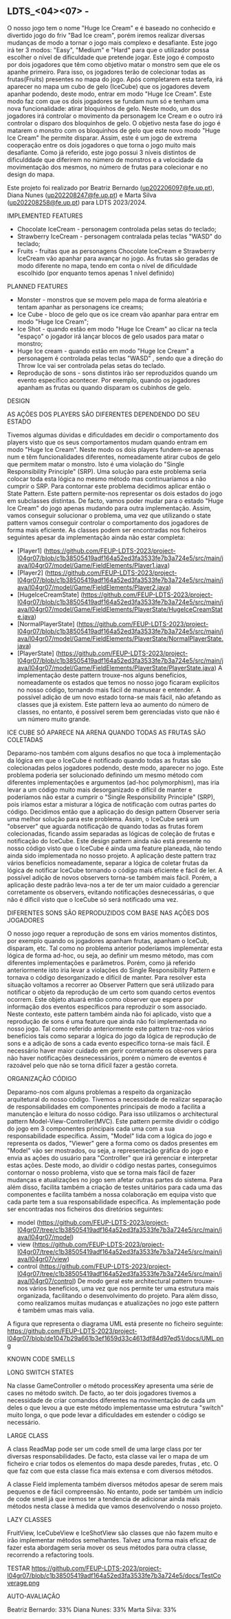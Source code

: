 ## LDTS_<04><07> - <Huge Ice Cream>

O nosso jogo tem o nome "Huge Ice Cream" e é baseado no conhecido e divertido jogo do friv "Bad Ice cream", porém iremos realizar diversas mudanças de modo a tornar o jogo mais complexo e desafiante. Este jogo irá ter 3 modos: "Easy", "Medium" e "Hard" para que o utilizador possa escolher o nível de dificuldade que pretende jogar. Este jogo é composto por dois jogadores que têm como objetivo matar o monstro sem que ele os apanhe primeiro. Para isso, os jogadores terão de colecionar todas as frutas(Fruits) presentes no mapa do jogo. Após completarem esta tarefa, irá aparecer no mapa um cubo de gelo (IceCube) que os jogadores devem apanhar podendo, deste modo, entrar em modo "Huge Ice Cream". Este modo faz com que os dois jogadores se fundam num só e tenham uma nova funcionalidade: atirar bloquinhos de gelo. Neste modo, um dos jogadores irá controlar o movimento da personagem Ice Cream e o outro irá controlar o disparo dos bloquinhos de gelo. O objetivo nesta fase do jogo é matarem o monstro com os bloquinhos de gelo que este novo modo "Huge Ice Cream" lhe permite disparar. Assim, este é um jogo de extrema cooperação entre os dois jogadores o que torna o jogo muito mais desafiante. Como já referido, este jogo possui 3 níveis distintos de dificulddade que diferirem no número de monstros e a velocidade da movimentação dos mesmos, no número de frutas para colecionar e no design do mapa.

Este projeto foi realizado por Beatriz Bernardo (up202206097@fe.up.pt), Diana Nunes (up202208247@fe.up.pt) e Marta Silva (up202208258@fe.up.pt) para LDTS 2023/2024.


IMPLEMENTED FEATURES

- Chocolate IceCream - personagem controlada pelas setas do teclado;
- Strawberry IceCream - personagem contralada pelas teclas "WASD" do teclado;
- Fruits - fruitas que as personagens Chocolate IceCream e Strawberry IceCream vão apanhar para avançar no jogo. As frutas são geradas de modo diferente no mapa, tendo em conta o nível de dificuldade escolhido (por enquanto temos apenas 1 nível definido)

PLANNED FEATURES

- Monster - monstros que se movem pelo mapa de forma aleatória e tentam apanhar as personagens ice creams;
- Ice Cube - bloco de gelo que os ice cream vão apanhar para entrar em modo "Huge Ice Cream";
- Ice Shot - quando estão em modo "Huge Ice Cream" ao clicar na tecla "espaço" o jogador irá lançar blocos de gelo usados para matar o monstro;
- Huge Ice cream - quando estão em modo "Huge Ice Cream" a personagem é controlada pelas teclas "WASD" ,  sendo que a direção do Throw Ice vai ser controlada pelas setas do teclado.
- Reprodução de sons - sons distintos irão ser reproduzidos quando um evento específico acontecer. Por exemplo, quando os jogadores apanham as frutas ou quando disparam os cubinhos de gelo.

DESIGN

AS AÇÕES DOS PLAYERS SÃO DIFERENTES DEPENDENDO DO SEU ESTADO

Tivemos algumas dúvidas e dificuldades em decidir o comportamento dos players visto que os seus comportamentos mudam quando entram em modo "Huge Ice Cream". Neste modo os dois players fundem-se apenas num e têm funcionalidades diferentes, nomeadamente atirar cubos de gelo que permitem matar o monstro. Isto é uma violação do "Single Responsibility Principle" (SRP). Uma solução para este problema seria colocar toda esta lógica no mesmo método mas continuaríamos a não cumprir o SRP. 
Para contornar este problema decidimos aplicar então o State Pattern. Este pattern permite-nos representar os dois estados do jogo em subclasses distintas. De facto, vamos poder mudar para o estado "Huge Ice Cream" do jogo apenas mudando para outra implementação. Assim, vamos conseguir solucionar o problema, uma vez que utilizando o state pattern vamos conseguir controlar o comportamento dos jogadores de forma mais eficiente.
As classes podem ser encontradas nos ficheiros seguintes apesar da implementação ainda não estar completa:
- [Player1] (https://github.com/FEUP-LDTS-2023/project-l04gr07/blob/c1b38505419adf164a52ed3fa3533fe7b3a724e5/src/main/java/l04gr07/model/Game/FieldElements/Player1.java)
- [Player2] (https://github.com/FEUP-LDTS-2023/project-l04gr07/blob/c1b38505419adf164a52ed3fa3533fe7b3a724e5/src/main/java/l04gr07/model/Game/FieldElements/Player2.java)
- [HugeIceCreamState] (https://github.com/FEUP-LDTS-2023/project-l04gr07/blob/c1b38505419adf164a52ed3fa3533fe7b3a724e5/src/main/java/l04gr07/model/Game/FieldElements/PlayerState/HugeIceCreamState.java)
- [NormalPlayerState] (https://github.com/FEUP-LDTS-2023/project-l04gr07/blob/c1b38505419adf164a52ed3fa3533fe7b3a724e5/src/main/java/l04gr07/model/Game/FieldElements/PlayerState/NormalPlayerState.java)
- [PlayerState] (https://github.com/FEUP-LDTS-2023/project-l04gr07/blob/c1b38505419adf164a52ed3fa3533fe7b3a724e5/src/main/java/l04gr07/model/Game/FieldElements/PlayerState/PlayerState.java)
A implementação deste pattern trouxe-nos alguns benefícios, nomeadamente os estados que temos no nosso jogo ficaram explícitos no nosso código, tornando mais fácil de manusear e entender. A possível adição de um novo estado torna-se mais fácil, não afetando as classes que já existem. Este pattern leva ao aumento do número de classes, no entanto, é possível serem bem gerenciadas visto que não é um número muito grande.



ICE CUBE SÓ APARECE NA ARENA QUANDO TODAS AS FRUTAS SÃO COLETADAS

Deparamo-nos também com alguns desafios no que toca à implementação da lógica em que o IceCube é notificado quando todas as frutas são colecionadas pelos jogadores podendo, deste modo, aparecer no jogo. Este problema poderia ser solucionado definindo um mesmo método com diferentes implementações e argumentos (ad-hoc polymorphism), mas iria levar a um código muito mais desorganizado e difícil de manter e poderíamos não estar a cumprir o "Single Responsibility Principle" (SRP), pois iríamos estar a misturar a lógica de notificação com outras partes do código.
Decidimos então que a aplicação do design pattern Observer seria uma melhor solução para este problema. Assim, o IceCube será um "observer" que aguarda notificação de quando todas as frutas forem colecionadas, ficando assim separadas as lógicas de coleção de frutas e notificação do IceCube.
Este design pattern ainda não está presente no nosso código visto que o IceCube é ainda uma feature planeada, não tendo ainda sido implementada no nosso projeto.
A aplicação deste pattern traz vários benefícios nomeadamente, separar a lógica de coletar frutas da lógica de notificar IceCube tornando o código mais eficiente e fácil de ler. A possível adição de novos observers torna-se também mais fácil. Porém, a aplicação deste padrão leva-nos a ter de ter um maior cuidado a gerenciar corretamente os observers, evitando notificações desnecessárias, o que não é díficil visto que o IceCube só será notificado uma vez.

DIFERENTES SONS SÃO REPRODUZIDOS COM BASE NAS AÇÕES DOS JOGADORES

O nosso jogo requer a reprodução de sons em vários momentos distintos, por exemplo quando os jogadores apanham frutas, apanham o IceCub, disparam, etc. Tal como no problema anterior poderíamos implementar esta lógica de forma ad-hoc, ou seja, ao definir um mesmo método, mas com diferentes implementações e parâmetros. Porém, como já referido anteriormente isto iria levar a violações do Single Responsibility Pattern e tornava o código desorganizado e difícil de manter.
Para resolver esta situação voltamos a recorrer ao Observer Pattern que será utilizado para notificar o objeto da reprodução de um certo som quando certos eventos ocorrem. Este objeto atuará então como observer que espera por informação dos eventos específicos para reproduzir o som associado.
Neste contexto, este pattern também ainda não foi aplicado, visto que a reprodução de sons é uma feature que ainda não foi implementada no nosso jogo.
Tal como referido anteriormente este pattern traz-nos vários benefícios tais como separar a lógica do jogo da lógica de reprodução de sons e a adição de sons a cada evento específico torna-se mais fácil. É necessário haver maior cuidado em gerir corretamente os observers para não haver notificações desnecessários, porém o número de eventos é razoável pelo que não se torna difícil fazer a gestão correta.

ORGANIZAÇÃO CÓDIGO

Deparamo-nos com alguns problemas a respeito da organização arquitetural do nosso código. Tivemos a necessidade de realizar separação de responsabilidades em componentes principais de modo a facilita a manutenção e leitura do nosso código. 
Para isso utilizamos o architectural pattern Model-View-Controller(MVC). Este pattern permite dividir o código do jogo em 3 componentes principais cada uma com a sua responsabilidade específica. Assim, "Model" lida com a lógica do jogo e representa os dados, "Viewer" gere a forma como os dados presentes em "Model" vão ser mostrados, ou seja, a representação gráfica do jogo e envia as ações do usuário para "Controller" que irá gerenciar e interpretar estas ações. Deste modo, ao dividir o código nestas partes, conseguimos contornar o nosso problema, visto que se torna mais fácil de fazer mudanças e atualizações no jogo sem afetar outras partes do sistema. Para além disso, facilita também a criação de testes unitários para cada uma das componentes e facilita também a nossa colaboração em equipa visto que cada parte tem a sua responsabilidade específica.
As implementação pode ser encontradas nos ficheiros dos diretórios seguintes:
- model (https://github.com/FEUP-LDTS-2023/project-l04gr07/tree/c1b38505419adf164a52ed3fa3533fe7b3a724e5/src/main/java/l04gr07/model)
- view (https://github.com/FEUP-LDTS-2023/project-l04gr07/tree/c1b38505419adf164a52ed3fa3533fe7b3a724e5/src/main/java/l04gr07/view)
- control (https://github.com/FEUP-LDTS-2023/project-l04gr07/tree/c1b38505419adf164a52ed3fa3533fe7b3a724e5/src/main/java/l04gr07/control)
De modo geral este architectural pattern trouxe-nos vários benefícios, uma vez que nos permite ter uma estrutura mais organizada, facilitando o desenvolvimento do projeto. Para além disso, como realizamos muitas mudanças e atualizações no jogo este pattern é também umas mais valia.

A figura que representa o diagrama UML está presente no ficheiro seguinte:
https://github.com/FEUP-LDTS-2023/project-l04gr07/blob/de1047b29a661b3ef1659d33c4613df84d97ed51/docs/UML.png

KNOWN CODE SMELLS

LONG SWITCH STATES 

Na classe GameController o método processKey apresenta uma série de cases no método switch. De facto, ao ter dois jogadores tivemos a necessidade de criar comandos diferentes na movimentação de cada um deles o que levou a que este método implementasse uma estrutura "switch" muito longa, o que pode levar a dificuldades em estender o código se necessário.


LARGE CLASS

A class ReadMap pode ser um code smell de uma large class por ter diversas responsabilidades. De facto, esta classe vai ler o mapa de um ficheiro e criar todos os elementos do mapa desde paredes, frutas , etc. O que faz com que esta classe fica mais extensa e com diversos métodos.

A classe Field implementa também diversos métodos apesar de serem mais pequenos e de fácil compreensão. No entanto, pode ser também um indício de code smell já que iremos ter a tendencia de adicionar ainda mais métodos nesta classe à medida que vamos desenvolvendo o nosso projeto.


LAZY CLASSES

FruitView, IceCubeView e IceShotView são classes que não fazem muito e irão implementar métodos semelhantes. Talvez uma forma mais eficaz de fazer esta abordagem seria mover os seus métodos para outra classe, recorrendo a refactoring tools. 


TESTAR
https://github.com/FEUP-LDTS-2023/project-l04gr07/blob/c1b38505419adf164a52ed3fa3533fe7b3a724e5/docs/TestCoverage.png



AUTO-AVALIAÇÃO

Beatriz Bernardo: 33%
Diana Nunes: 33%
Marta Silva: 33%
